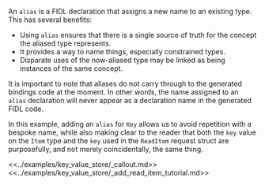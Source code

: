 An `alias` is a FIDL declaration that assigns a new name to an existing type.
This has several benefits:

- Using `alias` ensures that there is a single source of truth for the concept
  the aliased type represents.
- It provides a way to name things, especially constrained types.
- Disparate uses of the now-aliased type may be linked as being instances of the
  same concept.

It is important to note that aliases do not carry through to the generated
bindings code at the moment. In other words, the name assigned to an `alias`
declaration will never appear as a declaration name in the generated FIDL code.

In this example, adding an `alias` for `Key` allows us to avoid repetition with
a bespoke name, while also making clear to the reader that both the `key` value
on the `Item` type and the `key` used in the `ReadItem` request struct are
purposefully, and not merely coincidentally, the same thing.

<<../examples/key_value_store/_callout.md>>
<<../examples/key_value_store/_add_read_item_tutorial.md>>
